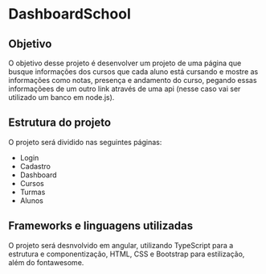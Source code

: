 # DashboardSchool

## Objetivo

O objetivo desse projeto é desenvolver um projeto de uma página que busque informações dos cursos que cada aluno está cursando e mostre as informações como notas, presença e andamento do curso, pegando essas informaçõees de um outro link através de uma api (nesse caso vai ser utilizado um banco em node.js).

## Estrutura do projeto

O projeto será dividido nas seguintes páginas:

- Login
- Cadastro
- Dashboard
- Cursos
- Turmas
- Alunos

## Frameworks e linguagens utilizadas

O projeto será desnvolvido em angular, utilizando TypeScript para a estrutura e componentização, HTML, CSS e Bootstrap para estilização, além do fontawesome.
